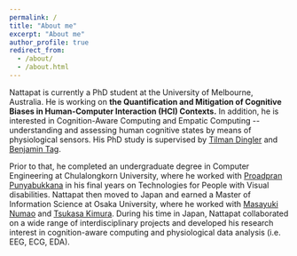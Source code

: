 ```yaml
---
permalink: /
title: "About me"
excerpt: "About me"
author_profile: true
redirect_from: 
  - /about/
  - /about.html
---
```


Nattapat is currently a PhD student at the University of Melbourne, Australia. He is working on **the Quantification and Mitigation of Cognitive Biases in Human-Computer Interaction (HCI) Contexts.** In addition, he is interested in Cognition-Aware Computing and Empatic Computing -- understanding and assessing human cognitive states by means of physiological sensors. His PhD study is supervised by [Tilman Dingler](http://www.tilmanification.com) and [Benjamin Tag](https://findanexpert.unimelb.edu.au/profile/852535-benjamin-tag).

Prior to that, he completed an undergraduate degree in Computer Engineering at Chulalongkorn University, where he worked with [Proadpran Punyabukkana](mailto:proadpran.p@chula.ac.th) in his final years on Technologies for People with Visual disabilities. Nattapat then moved to Japan and earned a Master of Information Science at Osaka University, where he worked with [Masayuki Numao](mailto:numao@ai.sanken.osaka-u.ac.jp) and [Tsukasa Kimura](https://tsukasakimura.wixsite.com/home/english). During his time in Japan, Nattapat collaborated on a wide range of interdisciplinary projects and developed his research interest in cognition-aware computing and physiological data analysis (i.e. EEG, ECG, EDA). 
